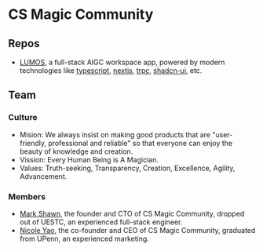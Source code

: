 # CS Magic Community


## Repos

- [LUMOS](/cs-magic/lumos), a full-stack AIGC workspace app, powered by modern technologies like [typescript](https://www.typescriptlang.org/), [nextjs](https://nextjs.org/), [trpc](https://trpc.io/), [shadcn-ui](https://ui.shadcn.com/), etc.

## Team

### Culture

- Mision: We always insist on making good products that are "user-friendly, professional and reliable" so that everyone can enjoy the beauty of knowledge and creation.
- Vission: Every Human Being is A Magician.
- Values: Truth-seeking, Transparency, Creation, Excellence, Agility, Advancement.

### Members

- [Mark Shawn](https://github.com/markshawn2020), the founder and CTO of CS Magic Community, dropped out of UESTC, an experienced full-stack engineer.
- [Nicole Yao](https://github.com/nicoleyao), the co-founder and CEO of CS Magic Community, graduated from UPenn, an experienced marketing.

